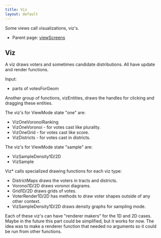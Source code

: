 ```yaml
---
title: Viz
layout: default
---
```


Some views call visualizations, viz's.

* Parent page: [viewScreens](viewScreens.md)

## Viz

A viz draws voters and sometimes candidate distributions. All have update and render functions.

Input:

* parts of votesForGeom

Another group of functions, vizEntities, draws the handles for clicking and dragging these entities. 

The viz's for ViewMode state "one" are:

* VizOneVoronoiRanking
* VizOneVoronoi - for votes cast like plurality.
* VizOneGrid - for votes cast like score.
* VizDistricts - for votes cast in districts.

The viz's for ViewMode state "sample" are:

* VizSampleDensity1D/2D
* VizSample

Viz\* calls specialized drawing functions for each viz type:

* DistrictMaps draws the voters in tracts and districts.
* Voronoi1D/2D draws voronoi diagrams.
* Grid1D/2D draws grids of votes.
* VoterRender1D/2D has methods to draw voter shapes outside of any other context.
* VizSampleDensity1D/2D draws density graphs for sampling mode.

Each of these viz's can have "renderer makers" for the 1D and 2D cases. Maybe in the future this part could be simplified, but it works for now. The idea was to make a renderer function that needed no arguments so it could be run from other functions.